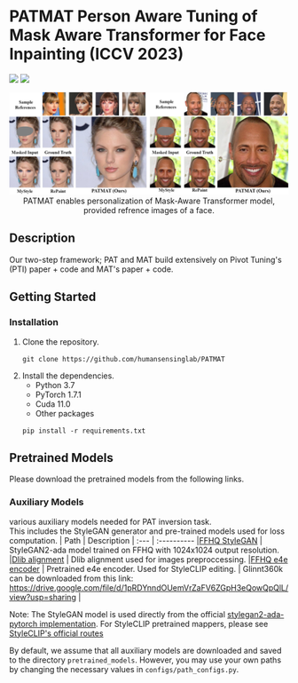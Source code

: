 # PATMAT Person Aware Tuning of Mask Aware Transformer for Face Inpainting    (ICCV 2023)

<!-- > Generative models such as StyleGAN2 and Stable Diffusion have achieved state-of-the-art performance in computer vision tasks such as image synthesis, inpainting, and de-noising. However, 
current generative models for face inpainting often fail to preserve fine facial details and the identity of the person, despite creating aesthetically convincing image structures and textures.
In this work, we propose Person Aware Tuning (PAT) of Mask-Aware Transformer (MAT) for face inpainting, which addresses this issue. Our proposed method, PATMAT, effectively preserves identity by
incorporating reference images of a subject and fine-tuning a MAT architecture trained on faces. By using ~40 reference images, PATMAT creates anchor points in MAT's style module, and tunes the model
using the fixed anchors to adapt the model to a new face identity. Moreover, PATMAT's use of multiple images per anchor during training allows the model to use fewer reference images than competing methods.
We demonstrate that PATMAT outperforms state-of-the-art models in terms of image quality, the preservation of person-specific details, and the identity of the subject. Our results suggest that PATMAT can be a promising approach for improving the quality of personalized face inpainting. -->

<a href="https://arxiv.org/abs/2304.06107"><img src="https://img.shields.io/badge/arXiv-2008.00951-b31b1b.svg"></a>
<a href="https://opensource.org/licenses/MIT"><img src="https://img.shields.io/badge/License-MIT-yellow.svg"></a>  

<p align="center">
<img src="docs/patmat-teaser.jpg"/>  
<br>
PATMAT enables personalization of Mask-Aware Transformer model, provided refrence images of a face.
</br>
</p>

## Description   
Our two-step framework; PAT and MAT build extensively on Pivot Tuning's (PTI) paper + code and MAT's paper + code. 
## Getting Started

### Installation
1. Clone the repository.
    ```shell
    git clone https://github.com/humansensinglab/PATMAT
    ```
2. Install the dependencies.
    - Python 3.7
    - PyTorch 1.7.1
    - Cuda 11.0
    - Other packages
    ```shell
    pip install -r requirements.txt
    ```

## Pretrained Models
Please download the pretrained models from the following links.

### Auxiliary Models
various auxiliary models needed for PAT inversion task.  
This includes the StyleGAN generator and pre-trained models used for loss computation.
| Path | Description
| :--- | :----------
|[FFHQ StyleGAN](https://nvlabs-fi-cdn.nvidia.com/stylegan2-ada-pytorch/pretrained/ffhq.pkl) | StyleGAN2-ada model trained on FFHQ with 1024x1024 output resolution.
|[Dlib alignment](https://drive.google.com/file/d/1HKmjg6iXsWr4aFPuU0gBXPGR83wqMzq7/view?usp=sharing) | Dlib alignment used for images preproccessing.
|[FFHQ e4e encoder](https://drive.google.com/file/d/1ALC5CLA89Ouw40TwvxcwebhzWXM5YSCm/view?usp=sharing) | Pretrained e4e encoder. Used for StyleCLIP editing.
| Glinnt360k can be downloaded from this link: https://drive.google.com/file/d/1pRDYnndOUemVrZaFV6ZGpH3eQowQpQlL/view?usp=sharing |

Note: The StyleGAN model is used directly from the official [stylegan2-ada-pytorch implementation](https://github.com/NVlabs/stylegan2-ada-pytorch).
For StyleCLIP pretrained mappers, please see [StyleCLIP's official routes](https://github.com/orpatashnik/StyleCLIP/blob/main/utils.py)


By default, we assume that all auxiliary models are downloaded and saved to the directory `pretrained_models`. 
However, you may use your own paths by changing the necessary values in `configs/path_configs.py`. 
